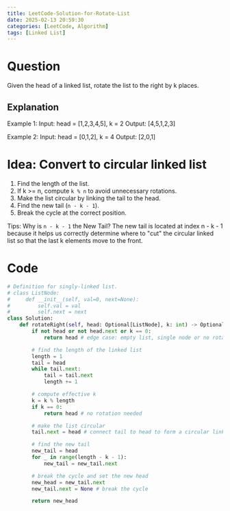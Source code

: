 ```yaml
---
title: LeetCode-Solution-for-Rotate-List
date: 2025-02-13 20:59:30
categories: [LeetCode, Algorithm]
tags: [Linked List]
---
```


# Question

Given the head of a linked list, rotate the list to the right by k places.

## Explanation

Example 1:
Input: head = [1,2,3,4,5], k = 2
Output: [4,5,1,2,3]

Example 2:
Input: head = [0,1,2], k = 4
Output: [2,0,1]

# Idea: Convert to circular linked list

1. Find the length of the list.
2. If k >= n, compute `k % n` to avoid unnecessary rotations.
3. Make the list circular by linking the tail to the head.
4. Find the new tail (`n - k - 1`).
5. Break the cycle at the correct position.

Tips: Why is `n - k - 1` the New Tail?
The new tail is located at index n - k - 1 because it helps us correctly determine where to "cut" the circular linked list so that the last k elements move to the front.

# Code

```python
# Definition for singly-linked list.
# class ListNode:
#     def __init__(self, val=0, next=None):
#         self.val = val
#         self.next = next
class Solution:
    def rotateRight(self, head: Optional[ListNode], k: int) -> Optional[ListNode]:
        if not head or not head.next or k == 0:
            return head # edge case: empty list, single node or no rotation needed

        # find the length of the linked list
        length = 1
        tail = head
        while tail.next:
            tail = tail.next
            length += 1

        # compute effective k
        k = k % length
        if k == 0:
            return head # no rotation needed

        # make the list circular
        tail.next = head # connect tail to head to form a circular linked list

        # find the new tail
        new_tail = head
        for _ in range(length - k - 1):
            new_tail = new_tail.next

        # break the cycle and set the new head
        new_head = new_tail.next
        new_tail.next = None # break the cycle

        return new_head

```
